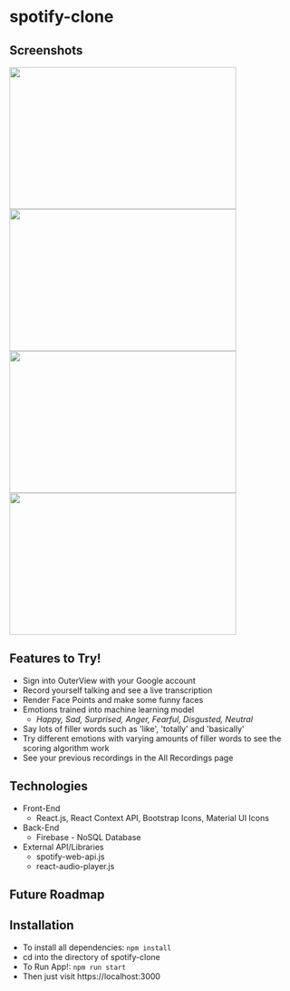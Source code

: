 # spotify-clone

## Screenshots
<img src="https://user-images.githubusercontent.com/66042550/142273880-bb8f5d7e-542c-479b-8a3f-468bff44a62e.png" width="400" height="250"> <img src="https://user-images.githubusercontent.com/66042550/142273891-df9e6689-1515-46bd-bdd9-c1d66c83bb4a.png" width="400" height="250"> <img src="https://user-images.githubusercontent.com/66042550/142273899-ee81cd2a-f3a9-488e-9c98-3aeef05146d0.png" width="400" height="250"> <img src="https://user-images.githubusercontent.com/66042550/142273915-3cf5d621-f58e-48b0-a667-4f5f02938122.png" width="400" height="250">

## Features to Try!

- Sign into OuterView with your Google account
- Record yourself talking and see a live transcription
- Render Face Points and make some funny faces
- Emotions trained into machine learning model
  - _Happy, Sad, Surprised, Anger, Fearful, Disgusted, Neutral_
- Say lots of filler words such as 'like', 'totally' and 'basically'
- Try different emotions with varying amounts of filler words to see the scoring algorithm work
- See your previous recordings in the All Recordings page

## Technologies

- Front-End
  - React.js, React Context API, Bootstrap Icons, Material UI Icons
- Back-End
  - Firebase - NoSQL Database
- External API/Libraries
  - spotify-web-api.js
  - react-audio-player.js
   
## Future Roadmap



## Installation

- To install all dependencies: `npm install`
- cd into the directory of spotify-clone
- To Run App!: `npm run start`
- Then just visit https://localhost:3000


